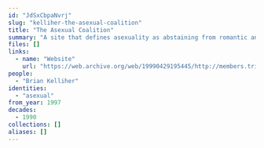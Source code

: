 ```yaml
---
id: "JdSxCbpaNvrj"
slug: "kelliher-the-asexual-coalition"
title: "The Asexual Coalition"
summary: "A site that defines asexuality as abstaining from romantic and sexual relationships"
files: []
links:
  - name: "Website"
    url: "https://web.archive.org/web/19990429195445/http://members.tripod.com/~asexual/coalition.html"
people:
  - "Brian Kelliher"
identities:
  - "asexual"
from_year: 1997
decades:
  - 1990
collections: []
aliases: []
---
```

